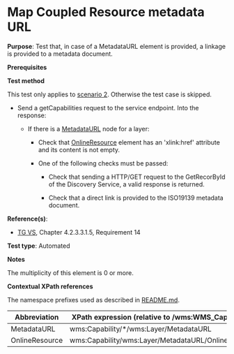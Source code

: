 # Map Coupled Resource metadata URL

**Purpose**: Test that, in case of a MetadataURL element is provided, a linkage is provided to a metadata document.

**Prerequisites**

**Test method**

This test only applies to [scenario 2](./README.md#scenarios). Otherwise the test case is skipped.

* Send a getCapabilities request to the service endpoint. Into the response:
  
  * If there is a [MetadataURL](#metadataURL) node for a layer:

    * Check that [OnlineResource](#onlineResource) element has an 'xlink:href' attribute and its content is not empty.
    
    * One of the following checks must be passed:

      * Check that sending a HTTP/GET request to the GetRecorById of the Discovery Service, a valid response is returned.

      * Check that a direct link is provided to the ISO19139 metadata document.

**Reference(s)**:
* [TG VS](./README.md#ref_TG_VS), Chapter 4.2.3.3.1.5, Requirement 14

**Test type**: Automated

**Notes**

The multiplicity of this element is 0 or more.

**Contextual XPath references**

The namespace prefixes used as described in [README.md](./README.md#namespaces).

Abbreviation                                               |  XPath expression (relative to /wms:WMS_Capabilities)
---------------------------------------------------------- | -------------------------------------------------------------------------
MetadataURL <a name="metadataURL"></a>  |  wms:Capability/*/wms:Layer/MetadataURL
OnlineResource <a name="onlineResource"></a>  |  wms:Capability/wms:Layer/MetadataURL/OnlineResource
